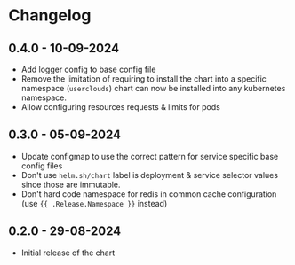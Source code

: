 # Changelog

## 0.4.0 - 10-09-2024

- Add logger config to base config file
- Remove the limitation of requiring to install the chart into a specific namespace (`userclouds`) chart can now be installed into any kubernetes namespace.
- Allow configuring resources requests & limits for pods

## 0.3.0 - 05-09-2024

- Update configmap to use the correct pattern for service specific base config files
- Don't use `helm.sh/chart`  label is deployment & service selector values since those are immutable.
- Don't hard code namespace for redis in common cache configuration (use `{{ .Release.Namespace }}` instead)

## 0.2.0 - 29-08-2024

- Initial release of the chart
